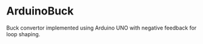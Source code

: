 # ArduinoBuck
Buck convertor implemented using Arduino UNO with negative feedback for loop shaping. 
